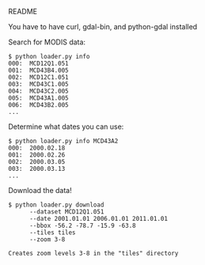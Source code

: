 README

You have to have curl, gdal-bin, and python-gdal installed

Search for MODIS data:
```
$ python loader.py info 
000:  MCD12Q1.051
001:  MCD43B4.005
002:  MCD12C1.051
003:  MCD43C1.005
004:  MCD43C2.005
005:  MCD43A1.005
006:  MCD43B2.005
...
```

Determine what dates you can use:
```
$ python loader.py info MCD43A2
000:  2000.02.18
001:  2000.02.26
002:  2000.03.05
003:  2000.03.13
...
```

Download the data!
```
$ python loader.py download 
      --dataset MCD12Q1.051
      --date 2001.01.01 2006.01.01 2011.01.01
      --bbox -56.2 -78.7 -15.9 -63.8
      --tiles tiles
      --zoom 3-8
      
Creates zoom levels 3-8 in the "tiles" directory
```
